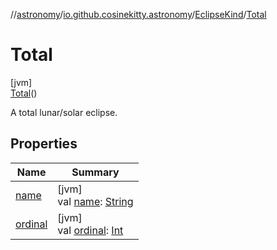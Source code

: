//[astronomy](../../../../index.md)/[io.github.cosinekitty.astronomy](../../index.md)/[EclipseKind](../index.md)/[Total](index.md)

# Total

[jvm]\
[Total](index.md)()

A total lunar/solar eclipse.

## Properties

| Name | Summary |
|---|---|
| [name](../-none/index.md#-372974862%2FProperties%2F-1216412040) | [jvm]<br>val [name](../-none/index.md#-372974862%2FProperties%2F-1216412040): [String](https://kotlinlang.org/api/latest/jvm/stdlib/kotlin/-string/index.html) |
| [ordinal](../-none/index.md#-739389684%2FProperties%2F-1216412040) | [jvm]<br>val [ordinal](../-none/index.md#-739389684%2FProperties%2F-1216412040): [Int](https://kotlinlang.org/api/latest/jvm/stdlib/kotlin/-int/index.html) |
